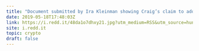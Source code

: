 ```yaml
---
title: "Document submitted by Ira Kleinman showing Craig’s claim to addresses proven to be a forgery"
date: 2019-05-18T17:48:03Z
link: https://i.redd.it/48da1o7dhxy21.jpg?utm_medium=RSS&utm_source=hune
site: i.redd.it
topic: crypto
draft: false
---
```

